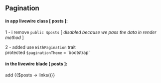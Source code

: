 


## Pagination

#### in app livewire class [ posts ]:

1 - i remove `public $posts`  [ _disabled because we pass the data in render method_ ]

2 - added use `WithPagination` trait
<br>
protected `$paginationTheme` = 'bootstrap'


#### in the livewire blade [ posts ]:
add {{$posts -> links()}}
